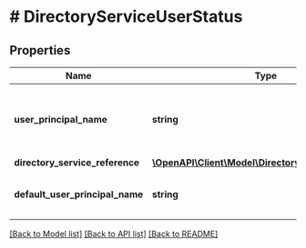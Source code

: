 # # DirectoryServiceUserStatus

## Properties

Name | Type | Description | Notes
------------ | ------------- | ------------- | -------------
**user_principal_name** | **string** | The UserPrincipalName of the user from the directory service. It will be same as default user principal name if no upn suffix is enabled for user logon name in directory service. | [optional]
**directory_service_reference** | [**\OpenAPI\Client\Model\DirectoryServiceReference**](DirectoryServiceReference.md) |  | [optional]
**default_user_principal_name** | **string** | The Default UserPrincipalName of the user from the directory service. This is of format samAccountName@domain_name. | [optional]

[[Back to Model list]](../../README.md#models) [[Back to API list]](../../README.md#endpoints) [[Back to README]](../../README.md)
